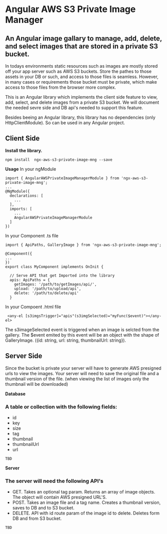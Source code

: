 # Angular AWS S3 Private Image Manager


## An Angular image gallary to manage, add, delete, and select images that are stored in a private S3 bucket.

In todays environments static resources such as images are mostly stored off your app server such as AWS S3 buckets.
Store the pathes to those assets in your DB or such, and access to those files is seamless.
However, in many cases or requirements those bucket must be private, which make access to those files from the browser more complex.

This is an Angular library which implements the client side feature to view, add, select, and delete images from a private S3 bucket.
We will document the needed sevre side and DB api's needed to support this feature.

Besides beeing an Angular library, this library has no dependencies (only HttpClientModule). So can be used in any Angular project.

## Client Side

**Install the library.**

```
npm install  ngx-aws-s3-private-image-mng --save
```

**Usage**
In your ngModule

```
import { AngularAWSPrivateImageManagerModule } from 'ngx-aws-s3-private-image-mng';
...
@NgModule({
  declarations: [
    ...
  ],
  imports: [
    ...
    AngularAWSPrivateImageManagerModule
  ]
})

```

In your Component .ts file

```
import { ApiPaths, GalleryImage } from 'ngx-aws-s3-private-image-mng';

@Component({
...
})
export class MyComponent implements OnInit {
  
  // Serve API that get Imported into the library
  apis: ApiPaths = {
    getImages: '/path/to/getImages/api/',
    upload: '/path/to/upload/api',
    delete: '/path/to/delete/api'
  }
```

In your Compoent .html file

```
 <any-el [s3imgsTrigger]="apis"(s3imgSelected)="myFunc($event)"></any-el>
```
The s3imageSelected event is triggered when an image is selcted from the gallery.
The $event emited by this event will be an object with the shape of GalleryImage. ({id: string, url: string, thumbnailUrl: string}).



## Server Side

Since the bucket is private your server will have to generate AWS presigned urls to view the images.
Your server will need to save the original file and a thumbnail version of the file. (when viewing the list of images only the thumbnail will be downloaded) 


**Database**

### A table or collection with the following fields:
* id 
* key
* size
* tag
* thumbnail
* thumbnailUrl
* url

```
TBD
```

**Server**

### The server will need the following API's
* GET. Takes an optional tag param. Returns an array of image objects. The object will contain AWS presigned URL'S.
* POST. Takes an image file and a tag name. Creates a thumbnail version, saves to DB and to S3 bucket.
* DELETE. API with id route param of the image id to delete. Deletes form DB and from S3 bucket.

```
TBD
```


